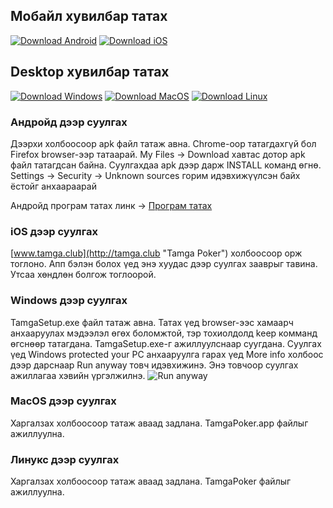 ## Мобайл хувилбар татах

[![Download Android](https://raw.githubusercontent.com/tamgapoker/tamgapoker.github.io/master/images/android-64.png "Download Android")](https://drive.google.com/file/d/1LJkfhP9XnPxHYqLKiZ3W-TyJNZaQpS0_/view?usp=sharing "Download Android")
[![Download iOS](https://raw.githubusercontent.com/tamgapoker/tamgapoker.github.io/master/images/ios-64.png "Download iOS")](http://tamga.club "Download iOS")

## Desktop хувилбар татах

[![Download Windows](https://raw.githubusercontent.com/tamgapoker/tamgapoker.github.io/master/images/windows-64.png "Download Windows")](https://drive.google.com/file/d/1UWgFomwuzIa8cW8c61cKcOFWWI_E-tmS/view?usp=sharing "Download Windows")
[![Download MacOS](https://raw.githubusercontent.com/tamgapoker/tamgapoker.github.io/master/images/macos-64.png "Download MacOS")](https://drive.google.com/file/d/1vh5_YOYVLIPqDaY31tCsPMv3oHR9_lWX/view?usp=sharing "Download MacOS")
[![Download Linux](https://raw.githubusercontent.com/tamgapoker/tamgapoker.github.io/master/images/linux-64.png "Download Linux")](https://drive.google.com/file/d/1S7rnoCoYAkpe357-5TR3oWFVhZ6dkvPT/view?usp=sharing "Download Linux")





### Андройд дээр суулгах

  Дээрхи холбоосоор apk файл татаж авна. Chrome-оор татагдахгүй бол Firefox browser-ээр татаарай.
  My Files -> Download хавтас дотор apk файл татагдсан байна. Суулгахдаа apk дээр дарж INSTALL команд өгнө.
  Settings -> Security -> Unknown sources горим идэвхижүүлсэн байх ёстойг анхаараарай
  
  Андройд програм татах линк -> [Програм татах](https://drive.google.com/file/d/1LJkfhP9XnPxHYqLKiZ3W-TyJNZaQpS0_/view?usp=sharing "Download Android")


### iOS дээр суулгах
  [www.tamga.club](http://tamga.club "Tamga Poker") холбоосоор орж тоглоно. 
  Апп бэлэн болох үед энэ хуудас дээр суулгах зааврыг тавина. Утсаа хөндлөн болгож тоглоорой.

### Windows дээр суулгах

  TamgaSetup.exe файл татаж авна. Татах үед browser-ээc хамаарч анхааруулах мэдээлэл өгөх боломжтой, 
  тэр тохиолдолд keep комманд өгснөөр татагдана. TamgaSetup.exe-г ажиллуулснаар суугдана.
  Суулгах үед Windows protected your PC анхааруулга гарах үед More info холбоос дээр дарснаар 
  Run anyway товч идэвхижинэ. Энэ товчоор суулгах ажиллагаа хэвийн үргэлжилнэ.
  ![Run anyway](https://playmo.tv/cms/wp-content/uploads/2015/06/win-07.jpg)


### MacOS дээр суулгах
  Харгалзах холбоосоор татаж аваад задлана. TamgaPoker.app файлыг ажиллуулна.


### Линукс дээр суулгах
  Харгалзах холбоосоор татаж аваад задлана. TamgaPoker файлыг ажиллуулна.
